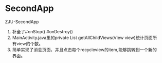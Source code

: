 # SecondApp
ZJU-SecondApp
1. 补全了#onStop() #onDestroy()
2. MainActivity.java里的private List<View> getAllChildViews(View view)统计⻚⾯所有view的个数。
3. 简单实现了消息⻚⾯，并且点击每个recycleview的item,能够跳转到⼀个新的界⾯。
